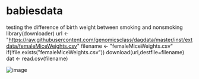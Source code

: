 # babiesdata
testing the difference of birth weight between smoking and nonsmoking 
library(downloader)
url <- "https://raw.githubusercontent.com/genomicsclass/dagdata/master/inst/extdata/femaleMiceWeights.csv"
filename <- "femaleMiceWeights.csv"
if(!file.exists("femaleMiceWeights.csv")) download(url,destfile=filename)
dat <- read.csv(filename)

![image](https://github.com/Jameel-Hu/babiesdata/assets/110083577/1408569d-0c6e-4fd6-8569-7b3cdee78cfb)
